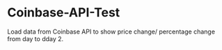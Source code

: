 # Coinbase-API-Test

Load data from Coinbase API to show price change/ percentage change from day to dday 2.
